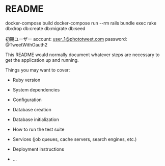 # README
docker-compose build
docker-compose run --rm rails bundle exec rake db:drop db:create db:migrate db:seed


初期ユーザー
account: user_1@phototweet.com
password: @TweetWithOauth2



This README would normally document whatever steps are necessary to get the
application up and running.

Things you may want to cover:

* Ruby version

* System dependencies

* Configuration

* Database creation

* Database initialization

* How to run the test suite

* Services (job queues, cache servers, search engines, etc.)

* Deployment instructions

* ...
